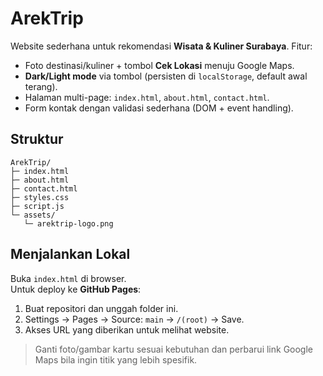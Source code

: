 # ArekTrip

Website sederhana untuk rekomendasi **Wisata & Kuliner Surabaya**. Fitur:
- Foto destinasi/kuliner + tombol **Cek Lokasi** menuju Google Maps.
- **Dark/Light mode** via tombol (persisten di `localStorage`, default awal terang).
- Halaman multi-page: `index.html`, `about.html`, `contact.html`.
- Form kontak dengan validasi sederhana (DOM + event handling).

## Struktur
```
ArekTrip/
├─ index.html
├─ about.html
├─ contact.html
├─ styles.css
├─ script.js
└─ assets/
   └─ arektrip-logo.png
```

## Menjalankan Lokal
Buka `index.html` di browser.  
Untuk deploy ke **GitHub Pages**:
1. Buat repositori dan unggah folder ini.
2. Settings → Pages → Source: `main` → `/(root)` → Save.
3. Akses URL yang diberikan untuk melihat website.

> Ganti foto/gambar kartu sesuai kebutuhan dan perbarui link Google Maps bila ingin titik yang lebih spesifik.
